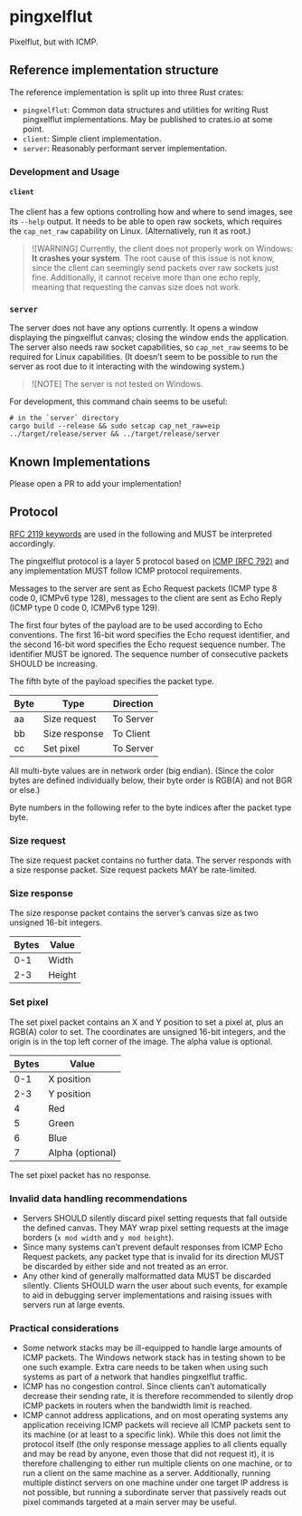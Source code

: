 # pingxelflut

Pixelflut, but with ICMP.

## Reference implementation structure

The reference implementation is split up into three Rust crates:

- `pingxelflut`: Common data structures and utilities for writing Rust pingxelflut implementations. May be published to crates.io at some point.
- `client`: Simple client implementation.
- `server`: Reasonably performant server implementation.

### Development and Usage

#### `client`

The client has a few options controlling how and where to send images, see its `--help` output. It needs to be able to open raw sockets, which requires the `cap_net_raw` capability on Linux. (Alternatively, run it as root.)

> ![WARNING]
> Currently, the client does not properly work on Windows: **It crashes your system**. The root cause of this issue is not know, since the client can seemingly send packets over raw sockets just fine. Additionally, it cannot receive more than one echo reply, meaning that requesting the canvas size does not work.

### `server`

The server does not have any options currently. It opens a window displaying the pingxelflut canvas; closing the window ends the application. The server also needs raw socket capabilities, so `cap_net_raw` seems to be required for Linux capabilities. (It doesn’t seem to be possible to run the server as root due to it interacting with the windowing system.)

> ![NOTE]
> The server is not tested on Windows.

For development, this command chain seems to be useful:

```shell
# in the `server` directory
cargo build --release && sudo setcap cap_net_raw=eip ../target/release/server && ../target/release/server
```

## Known Implementations

Please open a PR to add your implementation!

## Protocol

[RFC 2119 keywords](https://www.rfc-editor.org/rfc/rfc2119) are used in the following and MUST be interpreted accordingly.

The pingxelflut protocol is a layer 5 protocol based on [ICMP (RFC 792)](https://www.rfc-editor.org/rfc/rfc792) and any implementation MUST follow ICMP protocol requirements.

Messages to the server are sent as Echo Request packets (ICMP type 8 code 0, ICMPv6 type 128), messages to the client are sent as Echo Reply (ICMP type 0 code 0, ICMPv6 type 129).

The first four bytes of the payload are to be used according to Echo conventions. The first 16-bit word specifies the Echo request identifier, and the second 16-bit word specifies the Echo request sequence number. The identifier MUST be ignored. The sequence number of consecutive packets SHOULD be increasing.

The fifth byte of the payload specifies the packet type.

| Byte | Type          | Direction |
| ---- | ------------- | --------- |
| aa   | Size request  | To Server |
| bb   | Size response | To Client |
| cc   | Set pixel     | To Server |

All multi-byte values are in network order (big endian). (Since the color bytes are defined individually below, their byte order is RGB(A) and not BGR or else.)

Byte numbers in the following refer to the byte indices after the packet type byte.

### Size request

The size request packet contains no further data. The server responds with a size response packet. Size request packets MAY be rate-limited.

### Size response

The size response packet contains the server’s canvas size as two unsigned 16-bit integers.

| Bytes | Value  |
| ----- | ------ |
| 0-1   | Width  |
| 2-3   | Height |

### Set pixel

The set pixel packet contains an X and Y position to set a pixel at, plus an RGB(A) color to set. The coordinates are unsigned 16-bit integers, and the origin is in the top left corner of the image. The alpha value is optional.

| Bytes | Value            |
| ----- | ---------------- |
| 0-1   | X position       |
| 2-3   | Y position       |
| 4     | Red              |
| 5     | Green            |
| 6     | Blue             |
| 7     | Alpha (optional) |

The set pixel packet has no response.

### Invalid data handling recommendations

- Servers SHOULD silently discard pixel setting requests that fall outside the defined canvas. They MAY wrap pixel setting requests at the image borders (`x mod width` and `y mod height`).
- Since many systems can’t prevent default responses from ICMP Echo Request packets, any packet type that is invalid for its direction MUST be discarded by either side and not treated as an error.
- Any other kind of generally malformatted data MUST be discarded silently. Clients SHOULD warn the user about such events, for example to aid in debugging server implementations and raising issues with servers run at large events.

### Practical considerations

- Some network stacks may be ill-equipped to handle large amounts of ICMP packets. The Windows network stack has in testing shown to be one such example. Extra care needs to be taken when using such systems as part of a network that handles pingxelflut traffic.
- ICMP has no congestion control. Since clients can’t automatically decrease their sending rate, it is therefore recommended to silently drop ICMP packets in routers when the bandwidth limit is reached.
- ICMP cannot address applications, and on most operating systems any application receiving ICMP packets will recieve all ICMP packets sent to its machine (or at least to a specific link). While this does not limit the protocol itself (the only response message applies to all clients equally and may be read by anyone, even those that did not request it), it is therefore challenging to either run multiple clients on one machine, or to run a client on the same machine as a server. Additionally, running multiple distinct servers on one machine under one target IP address is not possible, but running a subordinate server that passively reads out pixel commands targeted at a main server may be useful.
